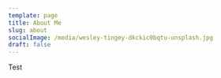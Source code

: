 ```yaml
---
template: page
title: About Me
slug: about
socialImage: /media/wesley-tingey-dkckic0bqtu-unsplash.jpg
draft: false
---
```

Test